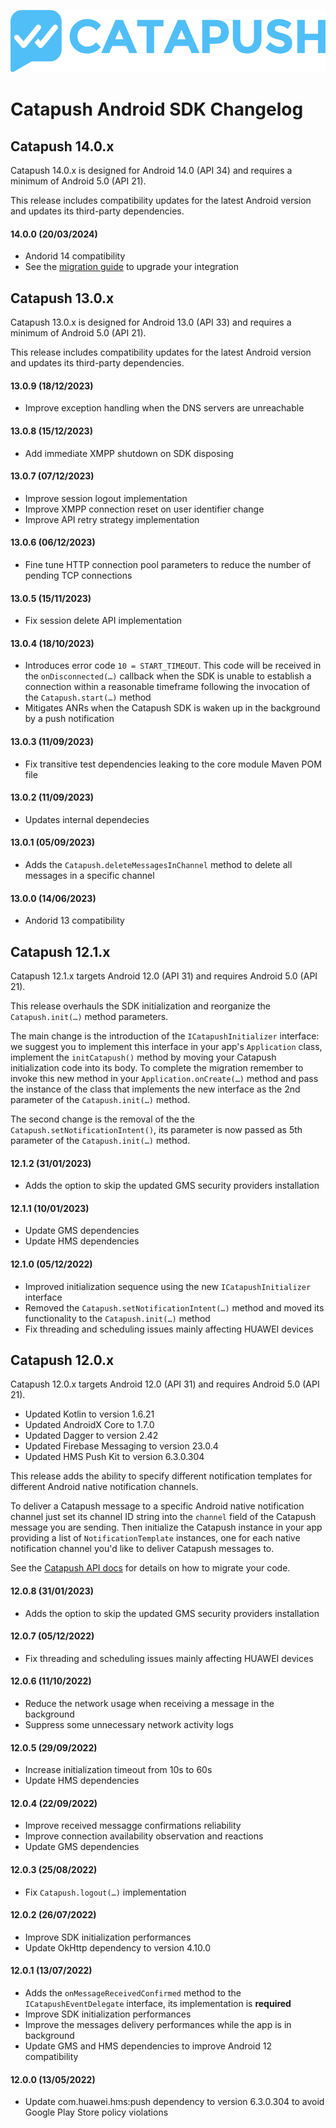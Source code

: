 ![Catapush Logo](images/catapush_logo.png)

# Catapush Android SDK Changelog

## Catapush 14.0.x

Catapush 14.0.x is designed for Android 14.0 (API 34) and requires a minimum of Android 5.0 (API 21).

This release includes compatibility updates for the latest Android version and updates its third-party dependencies.

#### 14.0.0 (20/03/2024)
- Andorid 14 compatibility
- See the [migration guide](https://github.com/Catapush/catapush-docs/blob/master/AndroidSDK/DOCUMENTATION_ANDROID_SDK.md#migration-from-catapush-130x) to upgrade your integration

## Catapush 13.0.x

Catapush 13.0.x is designed for Android 13.0 (API 33) and requires a minimum of Android 5.0 (API 21).

This release includes compatibility updates for the latest Android version and updates its third-party dependencies.

#### 13.0.9 (18/12/2023)
- Improve exception handling when the DNS servers are unreachable

#### 13.0.8 (15/12/2023)
- Add immediate XMPP shutdown on SDK disposing

#### 13.0.7 (07/12/2023)
- Improve session logout implementation
- Improve XMPP connection reset on user identifier change
- Improve API retry strategy implementation

#### 13.0.6 (06/12/2023)
- Fine tune HTTP connection pool parameters to reduce the number of pending TCP connections

#### 13.0.5 (15/11/2023)
- Fix session delete API implementation

#### 13.0.4 (18/10/2023)
- Introduces error code `10 = START_TIMEOUT`. This code will be received in the `onDisconnected(…)` callback when the SDK is unable to establish a connection within a reasonable timeframe following the invocation of the `Catapush.start(…)` method
- Mitigates ANRs when the Catapush SDK is waken up in the background by a push notification

#### 13.0.3 (11/09/2023)
- Fix transitive test dependencies leaking to the core module Maven POM file

#### 13.0.2 (11/09/2023)
- Updates internal dependecies

#### 13.0.1 (05/09/2023)
- Adds the `Catapush.deleteMessagesInChannel` method to delete all messages in a specific channel

#### 13.0.0 (14/06/2023)
- Andorid 13 compatibility

## Catapush 12.1.x

Catapush 12.1.x targets Android 12.0 (API 31) and requires Android 5.0 (API 21).

This release overhauls the SDK initialization and reorganize the `Catapush.init(…)` method parameters.

The main change is the introduction of the `ICatapushInitializer` interface: we suggest you to implement this interface in your app's `Application` class, implement the `initCatapush()` method by moving your Catapush initialization code into its body. To complete the migration remember to invoke this new method in your `Application.onCreate(…)` method and pass the instance of the class that implements the new interface as the 2nd parameter of the `Catapush.init(…)` method.

The second change is the removal of the the `Catapush.setNotificationIntent()`, its parameter is now passed as 5th parameter of the `Catapush.init(…)` method.

#### 12.1.2 (31/01/2023)
- Adds the option to skip the updated GMS security providers installation

#### 12.1.1 (10/01/2023)

- Update GMS dependencies
- Update HMS dependencies

#### 12.1.0 (05/12/2022)

- Improved initialization sequence using the new `ICatapushInitializer` interface
- Removed the `Catapush.setNotificationIntent(…)` method and moved its functionality to the `Catapush.init(…)` method
- Fix threading and scheduling issues mainly affecting HUAWEI devices

## Catapush 12.0.x

Catapush 12.0.x targets Android 12.0 (API 31) and requires Android 5.0 (API 21).
- Updated Kotlin to version 1.6.21
- Updated AndroidX Core to 1.7.0
- Updated Dagger to version 2.42
- Updated Firebase Messaging to version 23.0.4
- Updated HMS Push Kit to version 6.3.0.304

This release adds the ability to specify different notification templates for different Android native notification channels.

To deliver a Catapush message to a specific Android native notification channel just set its channel ID string into the `channel` field of the Catapush message you are sending.
Then initialize the Catapush instance in your app providing a list of `NotificationTemplate` instances, one for each native notification channel you'd like to deliver Catapush messages to.

See the [Catapush API docs](DOCUMENTATION_ANDROID_SDK.md#migration-from-catapush-111x) for details on how to migrate your code.

#### 12.0.8 (31/01/2023)
- Adds the option to skip the updated GMS security providers installation

#### 12.0.7 (05/12/2022)
- Fix threading and scheduling issues mainly affecting HUAWEI devices

#### 12.0.6 (11/10/2022)
- Reduce the network usage when receiving a message in the background
- Suppress some unnecessary network activity logs

#### 12.0.5 (29/09/2022)
- Increase initialization timeout from 10s to 60s
- Update HMS dependencies

#### 12.0.4 (22/09/2022)
- Improve received messagge confirmations reliability
- Improve connection availability observation and reactions
- Update GMS dependencies

#### 12.0.3 (25/08/2022)
- Fix `Catapush.logout(…)` implementation

#### 12.0.2 (26/07/2022)
- Improve SDK initialization performances
- Update OkHttp dependency to version 4.10.0

#### 12.0.1 (13/07/2022)

- Adds the `onMessageReceivedConfirmed` method to the `ICatapushEventDelegate` interface, its implementation is **required**
- Improve SDK initialization performances
- Improve the messages delivery performances while the app is in background
- Update GMS and HMS dependencies to improve Android 12 compatibility

#### 12.0.0 (13/05/2022)

- Update com.huawei.hms:push dependency to version 6.3.0.304 to avoid Google Play Store policy violations